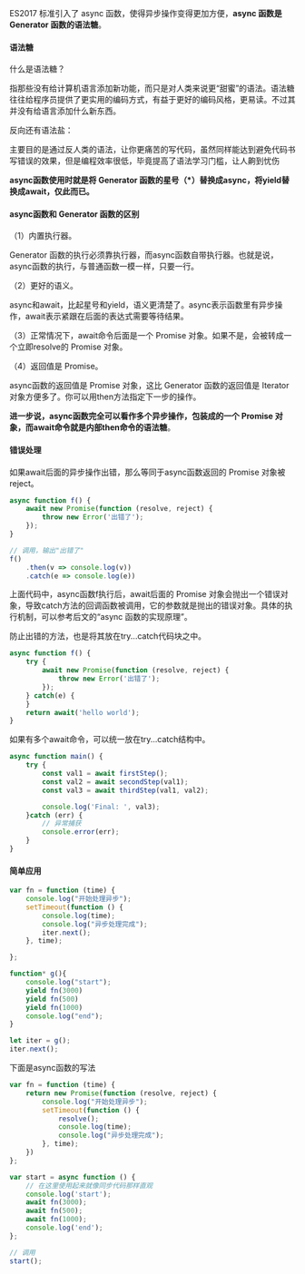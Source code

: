 ES2017 标准引入了 async 函数，使得异步操作变得更加方便，**async 函数是 Generator 函数的语法糖**。

#### 语法糖

什么是语法糖？

指那些没有给计算机语言添加新功能，而只是对人类来说更“甜蜜”的语法。语法糖往往给程序员提供了更实用的编码方式，有益于更好的编码风格，更易读。不过其并没有给语言添加什么新东西。

反向还有语法盐：

主要目的是通过反人类的语法，让你更痛苦的写代码，虽然同样能达到避免代码书写错误的效果，但是编程效率很低，毕竟提高了语法学习门槛，让人齁到忧伤

**async函数使用时就是将 Generator 函数的星号（*）替换成async，将yield替换成await，仅此而已。**

#### async函数和 Generator 函数的区别

（1）内置执行器。

Generator 函数的执行必须靠执行器，而async函数自带执行器。也就是说，async函数的执行，与普通函数一模一样，只要一行。

（2）更好的语义。

async和await，比起星号和yield，语义更清楚了。async表示函数里有异步操作，await表示紧跟在后面的表达式需要等待结果。

（3）正常情况下，await命令后面是一个 Promise 对象。如果不是，会被转成一个立即resolve的 Promise 对象。

（4）返回值是 Promise。

async函数的返回值是 Promise 对象，这比 Generator 函数的返回值是 Iterator 对象方便多了。你可以用then方法指定下一步的操作。

**进一步说，async函数完全可以看作多个异步操作，包装成的一个 Promise 对象，而await命令就是内部then命令的语法糖**。

#### 错误处理

如果await后面的异步操作出错，那么等同于async函数返回的 Promise 对象被reject。

```js
async function f() {
    await new Promise(function (resolve, reject) {
        throw new Error('出错了');
    });
}

// 调用，输出"出错了"
f()
    .then(v => console.log(v))
    .catch(e => console.log(e))

```

上面代码中，async函数f执行后，await后面的 Promise 对象会抛出一个错误对象，导致catch方法的回调函数被调用，它的参数就是抛出的错误对象。具体的执行机制，可以参考后文的“async 函数的实现原理”。

防止出错的方法，也是将其放在try...catch代码块之中。

```js
async function f() {
    try {
        await new Promise(function (resolve, reject) {
            throw new Error('出错了');
        });
    } catch(e) {
    }
    return await('hello world');
}
```

如果有多个await命令，可以统一放在try...catch结构中。

```js
async function main() {
    try {
        const val1 = await firstStep();
        const val2 = await secondStep(val1);
        const val3 = await thirdStep(val1, val2);

        console.log('Final: ', val3);
    }catch (err) {
        // 异常捕获
        console.error(err);
    }
}
```

#### 简单应用

```js
var fn = function (time) {
    console.log("开始处理异步");
    setTimeout(function () {
        console.log(time);
        console.log("异步处理完成");
        iter.next();
    }, time);

};

function* g(){
    console.log("start");
    yield fn(3000)
    yield fn(500)
    yield fn(1000)
    console.log("end");
}

let iter = g();
iter.next();
```

下面是async函数的写法

```js
var fn = function (time) {
    return new Promise(function (resolve, reject) {
        console.log("开始处理异步");
        setTimeout(function () {
            resolve();
            console.log(time);
            console.log("异步处理完成");
        }, time);
    })
};

var start = async function () {
    // 在这里使用起来就像同步代码那样直观
    console.log('start');
    await fn(3000);
    await fn(500);
    await fn(1000);
    console.log('end');
};

// 调用
start();
```